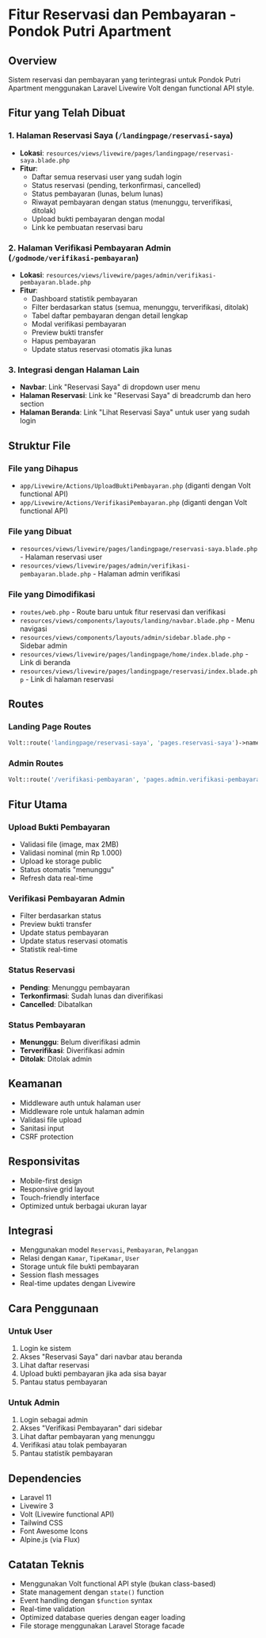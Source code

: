 # Fitur Reservasi dan Pembayaran - Pondok Putri Apartment

## Overview

Sistem reservasi dan pembayaran yang terintegrasi untuk Pondok Putri Apartment menggunakan Laravel Livewire Volt dengan functional API style.

## Fitur yang Telah Dibuat

### 1. Halaman Reservasi Saya (`/landingpage/reservasi-saya`)

-   **Lokasi**: `resources/views/livewire/pages/landingpage/reservasi-saya.blade.php`
-   **Fitur**:
    -   Daftar semua reservasi user yang sudah login
    -   Status reservasi (pending, terkonfirmasi, cancelled)
    -   Status pembayaran (lunas, belum lunas)
    -   Riwayat pembayaran dengan status (menunggu, terverifikasi, ditolak)
    -   Upload bukti pembayaran dengan modal
    -   Link ke pembuatan reservasi baru

### 2. Halaman Verifikasi Pembayaran Admin (`/godmode/verifikasi-pembayaran`)

-   **Lokasi**: `resources/views/livewire/pages/admin/verifikasi-pembayaran.blade.php`
-   **Fitur**:
    -   Dashboard statistik pembayaran
    -   Filter berdasarkan status (semua, menunggu, terverifikasi, ditolak)
    -   Tabel daftar pembayaran dengan detail lengkap
    -   Modal verifikasi pembayaran
    -   Preview bukti transfer
    -   Hapus pembayaran
    -   Update status reservasi otomatis jika lunas

### 3. Integrasi dengan Halaman Lain

-   **Navbar**: Link "Reservasi Saya" di dropdown user menu
-   **Halaman Reservasi**: Link ke "Reservasi Saya" di breadcrumb dan hero section
-   **Halaman Beranda**: Link "Lihat Reservasi Saya" untuk user yang sudah login

## Struktur File

### File yang Dihapus

-   `app/Livewire/Actions/UploadBuktiPembayaran.php` (diganti dengan Volt functional API)
-   `app/Livewire/Actions/VerifikasiPembayaran.php` (diganti dengan Volt functional API)

### File yang Dibuat

-   `resources/views/livewire/pages/landingpage/reservasi-saya.blade.php` - Halaman reservasi user
-   `resources/views/livewire/pages/admin/verifikasi-pembayaran.blade.php` - Halaman admin verifikasi

### File yang Dimodifikasi

-   `routes/web.php` - Route baru untuk fitur reservasi dan verifikasi
-   `resources/views/components/layouts/landing/navbar.blade.php` - Menu navigasi
-   `resources/views/components/layouts/admin/sidebar.blade.php` - Sidebar admin
-   `resources/views/livewire/pages/landingpage/home/index.blade.php` - Link di beranda
-   `resources/views/livewire/pages/landingpage/reservasi/index.blade.php` - Link di halaman reservasi

## Routes

### Landing Page Routes

```php
Volt::route('landingpage/reservasi-saya', 'pages.reservasi-saya')->name('landingpage.reservasi-saya');
```

### Admin Routes

```php
Volt::route('/verifikasi-pembayaran', 'pages.admin.verifikasi-pembayaran')->name('admin.verifikasi-pembayaran');
```

## Fitur Utama

### Upload Bukti Pembayaran

-   Validasi file (image, max 2MB)
-   Validasi nominal (min Rp 1.000)
-   Upload ke storage public
-   Status otomatis "menunggu"
-   Refresh data real-time

### Verifikasi Pembayaran Admin

-   Filter berdasarkan status
-   Preview bukti transfer
-   Update status pembayaran
-   Update status reservasi otomatis
-   Statistik real-time

### Status Reservasi

-   **Pending**: Menunggu pembayaran
-   **Terkonfirmasi**: Sudah lunas dan diverifikasi
-   **Cancelled**: Dibatalkan

### Status Pembayaran

-   **Menunggu**: Belum diverifikasi admin
-   **Terverifikasi**: Diverifikasi admin
-   **Ditolak**: Ditolak admin

## Keamanan

-   Middleware auth untuk halaman user
-   Middleware role untuk halaman admin
-   Validasi file upload
-   Sanitasi input
-   CSRF protection

## Responsivitas

-   Mobile-first design
-   Responsive grid layout
-   Touch-friendly interface
-   Optimized untuk berbagai ukuran layar

## Integrasi

-   Menggunakan model `Reservasi`, `Pembayaran`, `Pelanggan`
-   Relasi dengan `Kamar`, `TipeKamar`, `User`
-   Storage untuk file bukti pembayaran
-   Session flash messages
-   Real-time updates dengan Livewire

## Cara Penggunaan

### Untuk User

1. Login ke sistem
2. Akses "Reservasi Saya" dari navbar atau beranda
3. Lihat daftar reservasi
4. Upload bukti pembayaran jika ada sisa bayar
5. Pantau status pembayaran

### Untuk Admin

1. Login sebagai admin
2. Akses "Verifikasi Pembayaran" dari sidebar
3. Lihat daftar pembayaran yang menunggu
4. Verifikasi atau tolak pembayaran
5. Pantau statistik pembayaran

## Dependencies

-   Laravel 11
-   Livewire 3
-   Volt (Livewire functional API)
-   Tailwind CSS
-   Font Awesome Icons
-   Alpine.js (via Flux)

## Catatan Teknis

-   Menggunakan Volt functional API style (bukan class-based)
-   State management dengan `state()` function
-   Event handling dengan `$function` syntax
-   Real-time validation
-   Optimized database queries dengan eager loading
-   File storage menggunakan Laravel Storage facade

